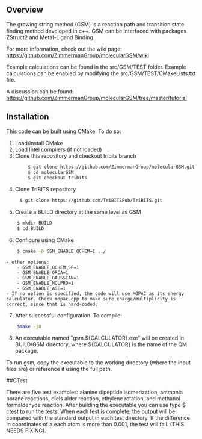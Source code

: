 ## Overview
The growing string method (GSM) is a reaction path and transition state finding method developed in c++.
GSM can be interfaced with packages ZStruct2 and Metal-Ligand Binding. 

For more information, check out the wiki page:
https://github.com/ZimmermanGroup/molecularGSM/wiki

Example calculations can be found in the src/GSM/TEST folder.
Example calculations can be enabled by modifying the src/GSM/TEST/CMakeLists.txt file.

A discussion can be found:
https://github.com/ZimmermanGroup/molecularGSM/tree/master/tutorial

## Installation
This code can be built using CMake. To do so:

1. Load/install CMake
2. Load Intel compilers (if not loaded)
3. Clone this repository and checkout tribits branch

```bash
		$ git clone https://github.com/ZimmermanGroup/molecularGSM.git
        $ cd molecularGSM
		$ git checkout tribits
```

4. Clone TriBITS repository
```bash
	 $ git clone https://github.com/TriBITSPub/TriBITS.git
```

5. Create a BUILD directory at the same level as GSM
```bash
    $ mkdir BUILD
    $ cd BUILD
```

6. Configure using CMake
```bash
    $ cmake -D GSM_ENABLE_QCHEM=1 ../
```
    - other options:
        - GSM_ENABLE_QCHEM_SF=1
        - GSM_ENABLE_ORCA=1
        - GSM_ENABLE_GAUSSIAN=1
        - GSM_ENABLE_MOLPRO=1
        - GSM_ENABLE_ASE=1
    - If no option is specified, the code will use MOPAC as its energy calculator. Check mopac.cpp to make sure charge/multiplicity is correct, since that is hard-coded.

7. After successful configuration. To compile:
```bash
    $make -j8
```

8. An executable named "gsm.${CALCULATOR}.exe" will be created in BUILD/GSM directory, where ${CALCULATOR} is the name of the QM package.

To run gsm, copy the executable to the working directory (where the input files are) or reference it using the full path. 

##CTest

There are five test examples: alanine dipeptide isomerization, ammonia borane reactions, diels alder reaction, ethylene rotation, and methanol formaldehyde reaction.
After building the executable you can use type $ ctest to run the tests. When each test is complete, the output will be compared with the standard output in each test
directory. If the difference in coordinates of a each atom is more than 0.001, the test will fail. (THIS NEEDS FIXING).
